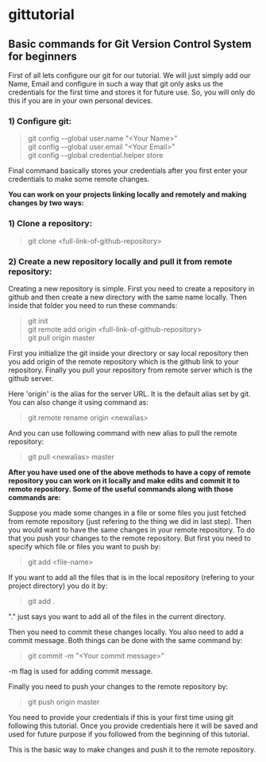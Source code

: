 # gittutorial

## Basic commands for Git Version Control System for beginners

First of all lets configure our git for our tutorial. We will just simply add our Name, Email and configure in such a way that git only asks us the credentials for the first time and stores it for future use. So, you will only do this if you are in your own personal devices.

### **1) Configure git**:
> git config --global user.name "&lt;Your Name&gt;"  
> git config --global user.email "&lt;Your Email&gt;"  
> git config --global credential.helper store

Final command basically stores your credentials after you first enter your credentials to make some remote changes.

**You can work on your projects linking locally and remotely and making changes by two ways:**

### **1) Clone a repository**:
> git clone &lt;full-link-of-github-repository&gt;

### **2) Create a new repository locally and pull it from remote repository**:
Creating a new repository is simple. First you need to create a repository in github and then create a new directory with the same name locally. Then inside that folder you need to run these commands:
> git init  
> git remote add origin &lt;full-link-of-github-repository&gt;  
> git pull origin master

First you initialize the git inside your directory or say local repository then you add origin of the remote repository which is the github link to your repository. Finally you pull your repository from remote server which is the github server.

Here 'origin' is the alias for the server URL. It is the default alias set by git. You can also change it using command as:
> git remote rename origin &lt;newalias&gt;

And you can use following command with new alias to pull the remote repository:
> git pull &lt;newalias&gt; master

**After you have used one of the above methods to have a copy of remote repository you can work on it locally and make edits and commit it to remote repository. Some of the useful commands along with those commands are:**

Suppose you made some changes in a file or some files you just fetched from remote repository (just refering to the thing we did in last step). Then you would want to have the same changes in your remote repository. To do that you push your changes to the remote repository.
But first you need to specify which file or files you want to push by:
> git add &lt;file-name&gt;  

If you want to add all the files that is in the local repository (refering to your project directory) you do it by:
> git add .  

"." just says you want to add all of the files in the current directory.

Then you need to commit these changes locally. You also need to add a commit message. Both things can be done with the same command by:
> git commit -m "&lt;Your commit message&gt;"  

-m flag is used for adding commit message.

Finally you need to push your changes to the remote repository by:
> git push origin master

You need to provide your credentials if this is your first time using git following this tutorial. Once you provide credentials here it will be saved and used for future purpose if you followed from the beginning of this tutorial.

This is the basic way to make changes and push it to the remote repository.
